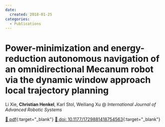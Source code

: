```yaml
---
date:
  created: 2018-01-25
categories:
  - Publications
---
```


# Power-minimization and energy-reduction autonomous navigation of an omnidirectional Mecanum robot via the dynamic window approach local trajectory planning

Li Xie, __Christian Henkel__, Karl Stol, Weiliang Xu @ _International Journal of Advanced Robotic Systems_

[📄 pdf](https://publica.fraunhofer.de/bitstreams/4380dcce-8b4e-427a-993b-3ac90b9438da/download){:target="_blank"} [🔗 doi: 10.1177/1729881418754563](https://doi.org/10.1177/1729881418754563){:target="_blank"}
